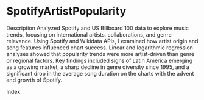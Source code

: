 # SpotifyArtistPopularity
Description
Analyzed Spotify and US Billboard 100 data to explore music trends, focusing on international artists, collaborations, and genre relevance. Using Spotify and Wikidata APIs, I examined how artist origin and song features influenced chart success. Linear and logarithmic regression analyses showed that popularity trends were more artist-driven than genre or regional factors. Key findings included signs of Latin America emerging as a growing market, a sharp decline in genre diversity since 1995, and a significant drop in the average song duration on the charts with the advent and growth of Spotify.

Index
